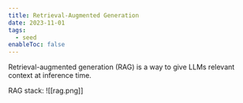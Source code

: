 ```yaml
---
title: Retrieval-Augmented Generation
date: 2023-11-01
tags:
  - seed
enableToc: false
---
```

Retrieval-augmented generation (RAG) is a way to give LLMs relevant context at inference time.

RAG stack:
![[rag.png]]